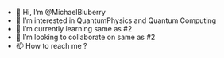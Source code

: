 - 👋 Hi, I’m @MichaelBluberry
- 👀 I’m interested in QuantumPhysics and Quantum Computing
- 🌱 I’m currently learning same as #2
- 💞️ I’m looking to collaborate on same as #2
- 📫 How to reach me ?

<!---
MichaelBluberry/MichaelBluberry is a ✨ special ✨ repository because its `README.md` (this file) appears on your GitHub profile.
You can click the Preview link to take a look at your changes.
--->

